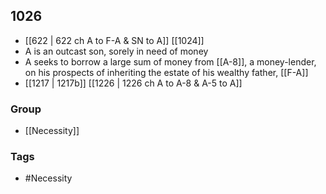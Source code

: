 ## 1026
- [[622 | 622 ch A to F-A &amp; SN to A]] [[1024]] 
- A is an outcast son, sorely in need of money
- A seeks to borrow a large sum of money from [[A-8]], a money-lender, on his prospects of inheriting the estate of his wealthy father, [[F-A]]
- [[1217 | 1217b]] [[1226 | 1226 ch A to A-8 &amp; A-5 to A]] 


### Group
- [[Necessity]]

### Tags
- #Necessity

